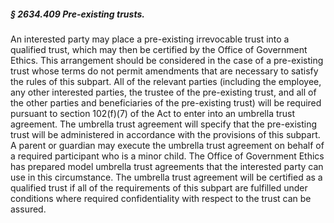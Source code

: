 ##### § 2634.409 Pre-existing trusts. #####

An interested party may place a pre-existing irrevocable trust into a qualified trust, which may then be certified by the Office of Government Ethics. This arrangement should be considered in the case of a pre-existing trust whose terms do not permit amendments that are necessary to satisfy the rules of this subpart. All of the relevant parties (including the employee, any other interested parties, the trustee of the pre-existing trust, and all of the other parties and beneficiaries of the pre-existing trust) will be required pursuant to section 102(f)(7) of the Act to enter into an umbrella trust agreement. The umbrella trust agreement will specify that the pre-existing trust will be administered in accordance with the provisions of this subpart. A parent or guardian may execute the umbrella trust agreement on behalf of a required participant who is a minor child. The Office of Government Ethics has prepared model umbrella trust agreements that the interested party can use in this circumstance. The umbrella trust agreement will be certified as a qualified trust if all of the requirements of this subpart are fulfilled under conditions where required confidentiality with respect to the trust can be assured.